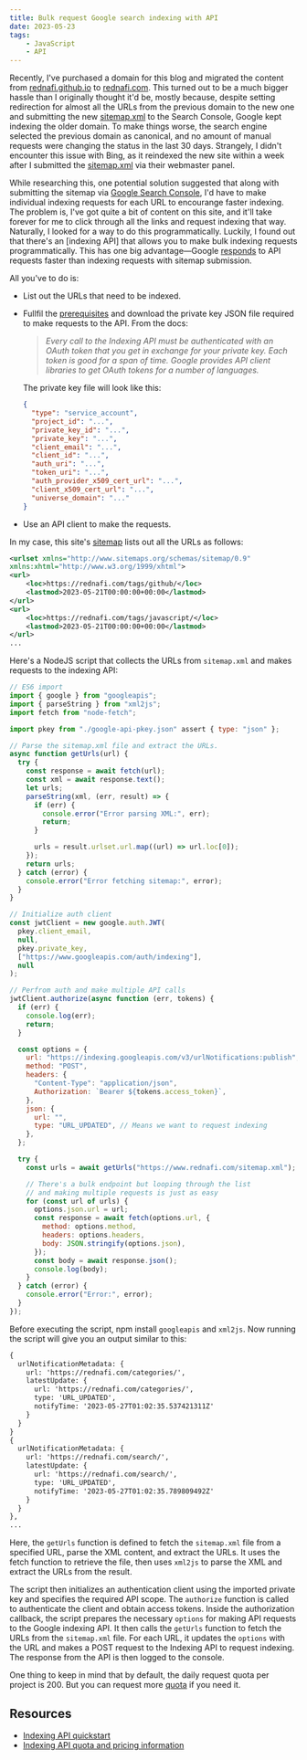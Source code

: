 ```yaml
---
title: Bulk request Google search indexing with API
date: 2023-05-23
tags:
    - JavaScript
    - API
---
```


Recently, I've purchased a domain for this blog and migrated the content from
[rednafi.github.io][rednafi.com] to [rednafi.com]. This turned out to be a much bigger
hassle than I originally thought it'd be, mostly because, despite setting redirection
for almost all the URLs from the previous domain to the new one and submitting the new
[sitemap.xml] to the Search Console, Google kept indexing the older domain. To make
things worse, the search engine selected the previous domain as canonical, and no amount
of manual requests were changing the status in the last 30 days. Strangely, I didn't
encounter this issue with Bing, as it reindexed the new site within a week after I
submitted the [sitemap.xml] via their webmaster panel.

While researching this, one potential solution suggested that along with submitting the
sitemap via [Google Search Console][google-search-console], I'd have to make individual
indexing requests for each URL to encourange faster indexing. The problem is, I've got
quite a bit of content on this site, and it'll take forever for me to click through all
the links and request indexing that way. Naturally, I looked for a way to do this
programmatically. Luckily, I found out that there's an [indexing API] that allows you to
make bulk indexing requests programmatically. This has one big advantage—Google
[responds][api-submission] to API requests faster than indexing requests with sitemap
submission.

All you've to do is:

* List out the URLs that need to be indexed.
* Fullfil the [prerequisites][indexing-api] and download the private key JSON file
required to make requests to the API. From the docs:

    > *Every call to the Indexing API must be authenticated with an OAuth token that you
    get in exchange for your private key. Each token is good for a span of time. Google
    provides API client libraries to get OAuth tokens for a number of languages.*

    The private key file will look like this:
    ```json
    {
      "type": "service_account",
      "project_id": "...",
      "private_key_id": "...",
      "private_key": "...",
      "client_email": "...",
      "client_id": "...",
      "auth_uri": "...",
      "token_uri": "...",
      "auth_provider_x509_cert_url": "...",
      "client_x509_cert_url": "...",
      "universe_domain": "..."
    }
    ```

* Use an API client to make the requests.

In my case, this site's [sitemap][sitemap.xml] lists out all the URLs as follows:

```xml
<urlset xmlns="http://www.sitemaps.org/schemas/sitemap/0.9"
xmlns:xhtml="http://www.w3.org/1999/xhtml">
<url>
    <loc>https://rednafi.com/tags/github/</loc>
    <lastmod>2023-05-21T00:00:00+00:00</lastmod>
</url>
<url>
    <loc>https://rednafi.com/tags/javascript/</loc>
    <lastmod>2023-05-21T00:00:00+00:00</lastmod>
</url>
...
```

Here's a NodeJS script that collects the URLs from `sitemap.xml` and makes requests to
the indexing API:

```js
// ES6 import
import { google } from "googleapis";
import { parseString } from "xml2js";
import fetch from "node-fetch";

import pkey from "./google-api-pkey.json" assert { type: "json" };

// Parse the sitemap.xml file and extract the URLs.
async function getUrls(url) {
  try {
    const response = await fetch(url);
    const xml = await response.text();
    let urls;
    parseString(xml, (err, result) => {
      if (err) {
        console.error("Error parsing XML:", err);
        return;
      }

      urls = result.urlset.url.map((url) => url.loc[0]);
    });
    return urls;
  } catch (error) {
    console.error("Error fetching sitemap:", error);
  }
}

// Initialize auth client
const jwtClient = new google.auth.JWT(
  pkey.client_email,
  null,
  pkey.private_key,
  ["https://www.googleapis.com/auth/indexing"],
  null
);

// Perfrom auth and make multiple API calls
jwtClient.authorize(async function (err, tokens) {
  if (err) {
    console.log(err);
    return;
  }

  const options = {
    url: "https://indexing.googleapis.com/v3/urlNotifications:publish",
    method: "POST",
    headers: {
      "Content-Type": "application/json",
      Authorization: `Bearer ${tokens.access_token}`,
    },
    json: {
      url: "",
      type: "URL_UPDATED", // Means we want to request indexing
    },
  };

  try {
    const urls = await getUrls("https://www.rednafi.com/sitemap.xml");

    // There's a bulk endpoint but looping through the list
    // and making multiple requests is just as easy
    for (const url of urls) {
      options.json.url = url;
      const response = await fetch(options.url, {
        method: options.method,
        headers: options.headers,
        body: JSON.stringify(options.json),
      });
      const body = await response.json();
      console.log(body);
    }
  } catch (error) {
    console.error("Error:", error);
  }
});
```

Before executing the script, npm install `googleapis` and `xml2js`. Now running the
script will give you an output similar to this:

```txt
{
  urlNotificationMetadata: {
    url: 'https://rednafi.com/categories/',
    latestUpdate: {
      url: 'https://rednafi.com/categories/',
      type: 'URL_UPDATED',
      notifyTime: '2023-05-27T01:02:35.537421311Z'
    }
  }
}
{
  urlNotificationMetadata: {
    url: 'https://rednafi.com/search/',
    latestUpdate: {
      url: 'https://rednafi.com/search/',
      type: 'URL_UPDATED',
      notifyTime: '2023-05-27T01:02:35.789809492Z'
    }
  }
},
...
```

Here, the `getUrls` function is defined to fetch the `sitemap.xml` file from a specified
URL, parse the XML content, and extract the URLs. It uses the fetch function to retrieve
the file, then uses `xml2js` to parse the XML and extract the URLs from the result.

The script then initializes an authentication client using the imported private key and
specifies the required API scope. The `authorize` function is called to authenticate the
client and obtain access tokens. Inside the authorization callback, the script prepares
the necessary `options` for making API requests to the Google indexing API. It then
calls the `getUrls` function to fetch the URLs from the `sitemap.xml` file. For each
URL, it updates the `options` with the URL and makes a POST request to the Indexing API
to request indexing. The response from the API is then logged to the console.

One thing to keep in mind that by default, the daily request quota per project is 200.
But you can request more [quota][quota-and-pricing] if you need it.

## Resources

* [Indexing API quickstart][indexing-api]
* [Indexing API quota and pricing information][quota-and-pricing]

[rednafi.com]: https://rednafi.com
[indexing-api]: https://developers.google.com/search/apis/indexing-api/v3/quickstart
[api-submission]: https://developers.google.com/search/apis/indexing-api/v3/quickstart#sitemaps
[sitemap.xml]: https://rednafi.com/sitemap.xml
[google-search-console]: https://search.google.com/search-console/about
[cors-proxy]: https://corsproxy.io
[quota-and-pricing]: https://developers.google.com/search/apis/indexing-api/v3/quota-pricing
